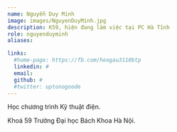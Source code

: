 ```yaml
---
name: Nguyễn Duy Minh
image: images/NguyenDuyMinh.jpg
description: K59, hiện đang làm việc tại PC Hà Tĩnh
role: nguyenduyminh
aliases:

links:
  #home-page: https://fb.com/heogau3110btp
  linkedin: #
  email: 
  github: #
  #twitter: uptonogoode
---
```


Học chương trình Kỹ thuật điện.

Khoá 59 Trường Đại học Bách Khoa Hà Nội.
